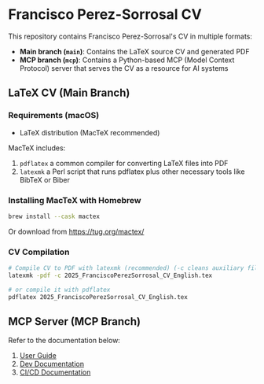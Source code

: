 # Francisco Perez-Sorrosal CV

This repository contains Francisco Perez-Sorrosal's CV in multiple formats:

- **Main branch (`main`)**: Contains the LaTeX source CV and generated PDF
- **MCP branch (`mcp`)**: Contains a Python-based MCP (Model Context Protocol) server that serves the CV as a resource for AI systems

## LaTeX CV (Main Branch)

### Requirements (macOS)

- LaTeX distribution (MacTeX recommended)

MacTeX includes:

1. `pdflatex` a common compiler for converting LaTeX files into PDF
2. `latexmk` a Perl script that runs pdflatex plus other necessary tools like BibTeX or Biber

### Installing MacTeX with Homebrew

```bash
brew install --cask mactex
```

Or download from https://tug.org/mactex/

### CV Compilation

```bash
# Compile CV to PDF with latexmk (recommended) (-c cleans auxiliary files)
latexmk -pdf -c 2025_FranciscoPerezSorrosal_CV_English.tex

# or compile it with pdflatex
pdflatex 2025_FranciscoPerezSorrosal_CV_English.tex
```

## MCP Server (MCP Branch)

Refer to the documentation below:

1. [User Guide](https://github.com/francisco-perez-sorrosal/cv/blob/mcp/README_USER.md)
2. [Dev Documentation](https://github.com/francisco-perez-sorrosal/cv/blob/mcp/README_DEV.md)
3. [CI/CD Documentation](https://github.com/francisco-perez-sorrosal/cv/blob/mcp/README_CICD.md)
